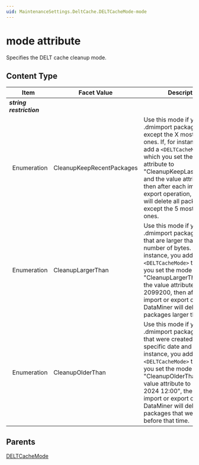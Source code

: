 ```yaml
---
uid: MaintenanceSettings.DeltCache.DELTCacheMode-mode
---
```


# mode attribute

Specifies the DELT cache cleanup mode.

## Content Type

| Item | Facet Value | Description |
| --- | --- | --- |
| ***string restriction*** |  |  |
| &#160;&#160;Enumeration | CleanupKeepRecentPackages | Use this mode if you want all .dmimport packages deleted except the X most recent ones. If, for instance, you add a `<DELTCacheMode>` tag in which you set the mode attribute to "CleanupKeepLastPackages" and the value attribute to 5, then after each import or export operation, DataMiner will delete all packages except the 5 most recent ones. |
| &#160;&#160;Enumeration | CleanupLargerThan | Use this mode if you want all .dmimport packages deleted that are larger than a specific number of bytes. If, for instance, you add a `<DELTCacheMode>` tag in which you set the mode attribute to "CleanupLargerThan" and the value attribute to 2099200, then after each import or export operation, DataMiner will delete all packages larger than 2 MB. |
| &#160;&#160;Enumeration | CleanupOlderThan | Use this mode if you want all .dmimport packages deleted that were created prior to a specific date and time. If, for instance, you add a `<DELTCacheMode>` tag in which you set the mode attribute to "CleanupOlderThan" and the value attribute to "11-07-2024 12:00", then after each import or export operation, DataMiner will delete all packages that were created before that time. |

## Parents

[DELTCacheMode](xref:MaintenanceSettings.DeltCache.DELTCacheMode)
